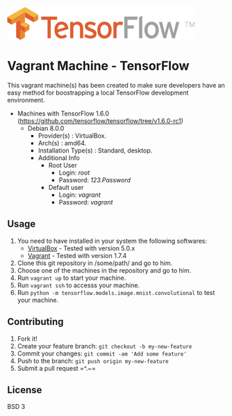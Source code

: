![TensorFlow Logo](logo.png)

# Vagrant Machine  - TensorFlow
This vagrant machine(s) has been created to make sure developers have an easy method for boostrapping a local TensorFlow development environment.

* Machines with TensorFlow 1.6.0 (https://github.com/tensorflow/tensorflow/tree/v1.6.0-rc1)
    * Debian 8.0.0
        * Provider(s)          : VirtualBox.
        * Arch(s)              : amd64.
        * Installation Type(s) : Standard, desktop. 
        * Additional Info
            * Root User
                * Login: <i>root</i>
                * Password: <i>123.Password</i>
            * Default user
                * Login: <i>vagrant</i>
                * Password: <i>vagrant</i>

## Usage
1. You need to have installed in your system the following softwares:
    * [VirtualBox](https://www.virtualbox.org)                 - Tested with version 5.0.x
    * [Vagrant](https://www.vagrantup.com)                     - Tested with version 1.7.4
2. Clone this git repository in /some/path/ and go to him.
3. Choose one of the machines in the repository and go to him.
3. Run `vagrant up` to start your machine.
4. Run `vagrant ssh` to accesss your machine.
5. Run `python -m tensorflow.models.image.mnist.convolutional` to test your machine.

## Contributing
1. Fork it!
2. Create your feature branch: `git checkout -b my-new-feature`
3. Commit your changes: `git commit -am 'Add some feature'`
4. Push to the branch: `git push origin my-new-feature`
5. Submit a pull request =^.~=

## License
BSD 3